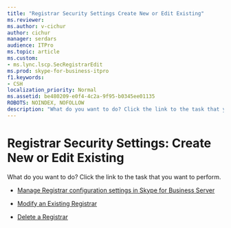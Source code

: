 ```yaml
---
title: "Registrar Security Settings Create New or Edit Existing"
ms.reviewer: 
ms.author: v-cichur
author: cichur
manager: serdars
audience: ITPro
ms.topic: article
ms.custom:
- ms.lync.lscp.SecRegistrarEdit
ms.prod: skype-for-business-itpro
f1.keywords:
- CSH
localization_priority: Normal
ms.assetid: be480209-e0f4-4c2a-9f95-b0345ee01135
ROBOTS: NOINDEX, NOFOLLOW
description: "What do you want to do? Click the link to the task that you want to perform."
---
```


# Registrar Security Settings: Create New or Edit Existing

What do you want to do? Click the link to the task that you want to perform.

- [Manage Registrar configuration settings in Skype for Business Server](../../../manage/authentication/registrar-configuration-settings.md)

- [Modify an Existing Registrar](/previous-versions/office/lync-server-2013/lync-server-2013-modify-existing-registrar-configuration-settings)

- [Delete a Registrar](/previous-versions/office/lync-server-2013/lync-server-2013-delete-existing-registrar-configuration-settings)